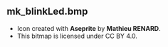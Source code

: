 ## mk_blinkLed.bmp

- Icon created with **Aseprite** by **Mathieu RENARD**. 
- This bitmap is licensed under CC BY 4.0.

